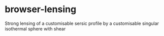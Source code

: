 # browser-lensing
Strong lensing of a customisable sersic profile by a customisable singular isothermal sphere with shear
